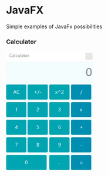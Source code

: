 # JavaFX

Simple examples of JavaFx possibilities 

### Calculator

![alt text](https://raw.githubusercontent.com/dmitryblackwell/JavaFX/master/screenshots/calculator.gif)

